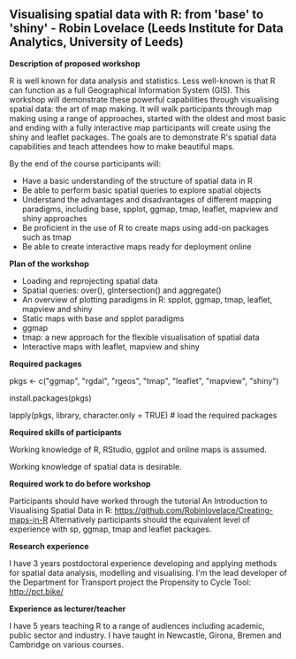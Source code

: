 ## Visualising spatial data with R: from 'base' to 'shiny' - Robin Lovelace (Leeds Institute for Data Analytics, University of Leeds)
 
**Description of proposed workshop**

R is well known for data analysis and statistics. Less well-known is that R can function as a full Geographical Information System (GIS). This workshop will demonstrate these powerful capabilities through visualising spatial data: the art of map making. It will walk participants through map making using a range of approaches, started with the oldest and most basic and ending with a fully interactive map participants will create using the shiny and leaflet packages. The goals are to demonstrate R's spatial data capabilities and teach attendees how to make beautiful maps.

By the end of the course participants will:

- Have a basic understanding of the structure of spatial data in R
- Be able to perform basic spatial queries to explore spatial objects
- Understand the advantages and disadvantages of different mapping paradigms, including base, spplot, ggmap, tmap, leaflet, mapview and shiny approaches
- Be proficient in the use of R to create maps using add-on packages such as tmap
- Be able to create interactive maps ready for deployment online

 
**Plan of the workshop**

- Loading and reprojecting spatial data
- Spatial queries: over(), gIntersection() and aggregate()
- An overview of plotting paradigms in R: spplot, ggmap, tmap, leaflet, mapview and shiny
- Static maps with base and spplot paradigms
- ggmap
- tmap: a new approach for the flexible visualisation of spatial data
- Interactive maps with leaflet, mapview and shiny
 
**Required packages**

pkgs <- c("ggmap", "rgdal", "rgeos", "tmap", "leaflet", "mapview", "shiny")

install.packages(pkgs)

lapply(pkgs, library, character.only = TRUE) # load the required packages
 
**Required skills of participants**

Working knowledge of R, RStudio, ggplot and online maps is assumed.

Working knowledge of spatial data is desirable.
 
**Required work to do before workshop**

Participants should have worked through the tutorial An Introduction to Visualising Spatial Data in R: https://github.com/Robinlovelace/Creating-maps-in-R Alternatively participants should the equivalent level of experience with sp, ggmap, tmap and leaflet packages.
 
**Research experience**

I have 3 years postdoctoral experience developing and applying methods for spatial data analysis, modelling and visualising. I'm the lead developer of the Department for Transport project the Propensity to Cycle Tool: http://pct.bike/
 
**Experience as lecturer/teacher**

I have 5 years teaching R to a range of audiences including academic, public sector and industry. I have taught in Newcastle, Girona, Bremen and Cambridge on various courses.
